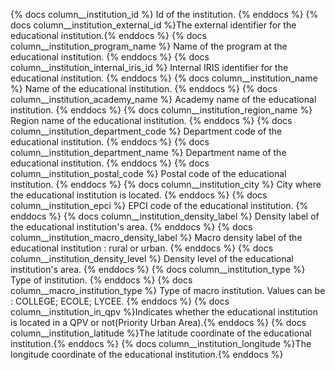 {% docs column__institution_id %} Id of the institution. {% enddocs %}
{% docs column__institution_external_id %}The external identifier for the educational institution.{% enddocs %}
{% docs column__institution_program_name %} Name of the program at the educational institution. {% enddocs %}
{% docs column__institution_internal_iris_id %} Internal IRIS identifier for the educational institution. {% enddocs %}
{% docs column__institution_name %} Name of the educational institution. {% enddocs %}
{% docs column__institution_academy_name %} Academy name of the educational institution. {% enddocs %}
{% docs column__institution_region_name %} Region name of the educational institution. {% enddocs %}
{% docs column__institution_department_code %} Department code of the educational institution. {% enddocs %}
{% docs column__institution_department_name %} Department name of the educational institution. {% enddocs %}
{% docs column__institution_postal_code %} Postal code of the educational institution. {% enddocs %}
{% docs column__institution_city %} City where the educational institution is located. {% enddocs %}
{% docs column__institution_epci %} EPCI code of the educational institution. {% enddocs %}
{% docs column__institution_density_label %} Density label of the educational institution's area. {% enddocs %}
{% docs column__institution_macro_density_label %} Macro density label of the educational institution : rural or urban. {% enddocs %}
{% docs column__institution_density_level %} Density level of the educational institution's area. {% enddocs %}
{% docs column__institution_type %} Type of institution. {% enddocs %}
{% docs column__macro_institution_type %} Type of macro institution. Values can be : COLLEGE; ECOLE; LYCEE. {% enddocs %}
{% docs column__institution_in_qpv %}Indicates whether the educational institution is located in a QPV or not(Priority Urban Area).{% enddocs %}
{% docs column__institution_latitude %}The latitude coordinate of the educational institution.{% enddocs %}
{% docs column__institution_longitude %}The longitude coordinate of the educational institution.{% enddocs %}
